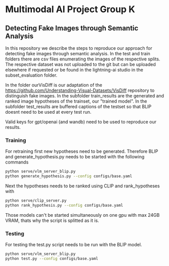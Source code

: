 # Multimodal AI Project Group K
## Detecting Fake Images through Semantic Analysis

In this repository we describe the steps to reproduce our approach for detecting fake images through semantic analysis.
In the test and train folders there are csv files enumerating the images of the respective splits.
The respective dataset was not uploaded to the git but can be uploaded elsewhere if requested or be found in the lightning-ai studio in the subset_evaluation folder.

In the folder ourVisDiff is our adaptation of the https://github.com/Understanding-Visual-Datasets/VisDiff repository to distinguish fake images.
In the subfolder train_results are the generated and ranked image hypotheses of the trainset, our "trained model".
In the subfolder test_results are buffered captions of the testset so that BLIP doesnt need to be used at every test run.

Valid keys for gpt/openai (and wandb) need to be used to reproduce our results.

### Training
For retraining first new hypotheses need to be generated. Therefore BLIP and generate_hypothesis.py needs to be started with the following commands 
```bash
python serve/vlm_server_blip.py 
python generate_hypothesis.py --config configs/base.yaml
```
Next the hypotheses needs to be ranked using CLIP and rank_hypotheses with
```bash
python serve/clip_server.py 
python rank_hypothesis.py --config configs/base.yaml
```
Those models can't be started simultaneously on one gpu with max 24GB VRAM, thats why the script is splitted as it is.

### Testing
For testing the test.py script needs to be run with the BLIP model.
```bash
python serve/vlm_server_blip.py 
python test.py --config configs/base.yaml
```
